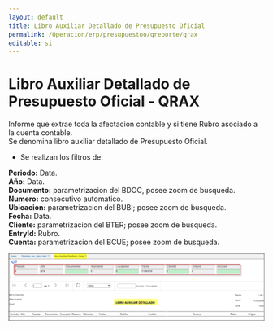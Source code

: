 ```yaml
---
layout: default
title: Libro Auxiliar Detallado de Presupuesto Oficial  
permalink: /Operacion/erp/presupuestoo/qreporte/qrax  
editable: si
---
```


# Libro Auxiliar Detallado de Presupuesto Oficial - QRAX


Informe que extrae toda la afectacion contable y si tiene Rubro asociado a la cuenta contable.  
Se denomina libro auxiliar detallado de Presupuesto Oficial.  


* Se realizan los filtros de:  

**Periodo:**  Data.  
**Año:**  Data.  
**Documento:**  parametrizacion del BDOC, posee zoom de busqueda.  
**Numero:**  consecutivo automatico.  
**Ubicacion:**  parametrizacion del BUBI; posee zoom de busqueda.  
**Fecha:**  Data.  
**Cliente:**    parametrizacion del BTER; posee zoom de busqueda.  
**EntryId:**  Rubro.  
**Cuenta:**   parametrizacion del BCUE; posee zoom de busqueda.  

![](QRAX11.png)	 



